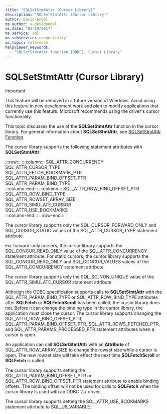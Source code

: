 ```yaml
---
title: "SQLSetStmtAttr (Cursor Library)"
description: "SQLSetStmtAttr (Cursor Library)"
author: David-Engel
ms.author: v-davidengel
ms.date: "01/19/2017"
ms.service: sql
ms.subservice: connectivity
ms.topic: reference
helpviewer_keywords:
  - "SQLSetStmtAttr function [ODBC], Cursor Library"
---
```

# SQLSetStmtAttr (Cursor Library)
> [!IMPORTANT]  
>  This feature will be removed in a future version of Windows. Avoid using this feature in new development work and plan to modify applications that currently use this feature. Microsoft recommends using the driver's cursor functionality.  
  
 This topic discusses the use of the **SQLSetStmtAttr** function in the cursor library. For general information about **SQLSetStmtAttr**, see [SQLSetStmtAttr Function](../../../odbc/reference/syntax/sqlsetstmtattr-function.md).  
  
 The cursor library supports the following statement attributes with **SQLSetStmtAttr**:  

:::row:::
    :::column:::
        SQL_ATTR_CONCURRENCY  
        SQL_ATTR_CURSOR_TYPE  
        SQL_ATTR_FETCH_BOOKMARK_PTR  
        SQL_ATTR_PARAM_BIND_OFFSET_PTR  
        SQL_ATTR_PARAM_BIND_TYPE  
    :::column-end:::
    :::column:::
        SQL_ATTR_ROW_BIND_OFFSET_PTR  
        SQL_ATTR_ROW_BIND_TYPE  
        SQL_ATTR_ROWSET_ARRAY_SIZE  
        SQL_ATTR_SIMULATE_CURSOR  
        SQL_ATTR_USE_BOOKMARKS  
    :::column-end:::
:::row-end:::

 The cursor library supports only the SQL_CURSOR_FORWARD_ONLY and SQL_CURSOR_STATIC values of the SQL_ATTR_CURSOR_TYPE statement attribute.  
  
 For forward-only cursors, the cursor library supports the SQL_CONCUR_READ_ONLY value of the SQL_ATTR_CONCURRENCY statement attribute. For static cursors, the cursor library supports the SQL_CONCUR_READ_ONLY and SQL_CONCUR_VALUES values of the SQL_ATTR_CONCURRENCY statement attribute.  
  
 The cursor library supports only the SQL_SC_NON_UNIQUE value of the SQL_ATTR_SIMULATE_CURSOR statement attribute.  
  
 Although the ODBC specification supports calls to **SQLSetStmtAttr** with the SQL_ATTR_PARAM_BIND_TYPE or SQL_ATTR_ROW_BIND_TYPE attributes after **SQLFetch** or **SQLFetchScroll** has been called, the cursor library does not. Before it can change the binding type in the cursor library, the application must close the cursor. The cursor library supports changing the SQL_ATTR_ROW_BIND_OFFSET_PTR, SQL_ATTR_PARAM_BIND_OFFSET_PTR, SQL_ATTR_ROWS_FETCHED_PTR, and SQL_ATTR_PARAMS_PROCESSED_PTR statement attributes when a cursor is open.  
  
 An application can call **SQLSetStmtAttr** with an **Attribute** of SQL_ATTR_ROW_ARRAY_SIZE to change the rowset size while a cursor is open. The new rowset size will take effect the next time **SQLFetchScroll** or **SQLFetch** is called.  
  
 The cursor library supports setting the SQL_ATTR_PARAM_BIND_OFFSET_PTR or SQL_ATTR_ROW_BIND_OFFSET_PTR statement attribute to enable binding offsets. The binding offset will not be used for calls to **SQLFetch** when the cursor library is used with an ODBC 2.*x* driver.  
  
 The cursor library supports setting the SQL_ATTR_USE_BOOKMARKS statement attribute to SQL_UB_VARIABLE.
